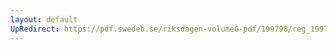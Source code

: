 ```yaml
---
layout: default
UpRedirect: https://pdf.swedeb.se/riksdagen-volumeG-pdf/199798/reg_199798/reg_199798_0113.pdf
---
```

